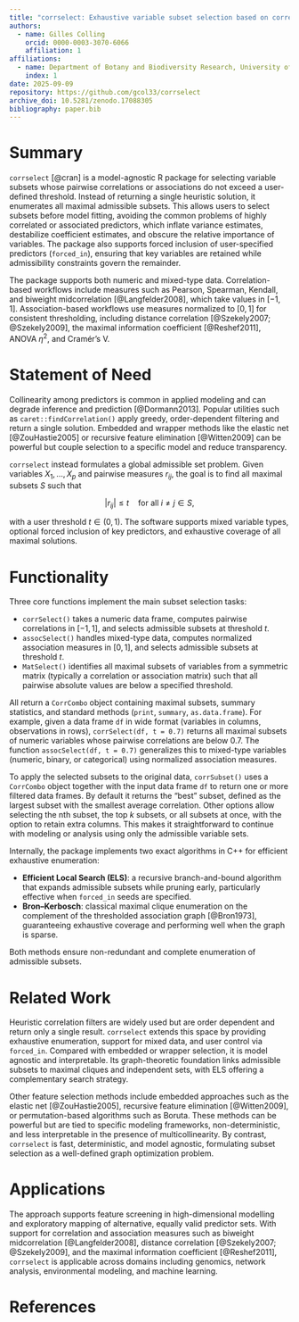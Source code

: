 ```yaml
---
title: "corrselect: Exhaustive variable subset selection based on correlation and association matrices"
authors:
  - name: Gilles Colling
    orcid: 0000-0003-3070-6066
    affiliation: 1
affiliations:
  - name: Department of Botany and Biodiversity Research, University of Vienna, Austria
    index: 1
date: 2025-09-09
repository: https://github.com/gcol33/corrselect
archive_doi: 10.5281/zenodo.17088305
bibliography: paper.bib
---
```


# Summary

`corrselect` [@cran] is a model-agnostic R package for selecting variable subsets whose pairwise correlations or associations do not exceed a user-defined threshold. Instead of returning a single heuristic solution, it enumerates all maximal admissible subsets. This allows users to select subsets before model fitting, avoiding the common problems of highly correlated or associated predictors, which inflate variance estimates, destabilize coefficient estimates, and obscure the relative importance of variables. The package also supports forced inclusion of user-specified predictors (`forced_in`), ensuring that key variables are retained while admissibility constraints govern the remainder.

The package supports both numeric and mixed-type data. Correlation-based workflows include measures such as Pearson, Spearman, Kendall, and biweight midcorrelation [@Langfelder2008], which take values in $[-1,1]$. Association-based workflows use measures normalized to $[0,1]$ for consistent thresholding, including distance correlation [@Szekely2007; @Szekely2009], the maximal information coefficient [@Reshef2011], ANOVA $\eta^2$, and Cramér’s V.

# Statement of Need

Collinearity among predictors is common in applied modeling and can degrade inference and prediction [@Dormann2013]. Popular utilities such as `caret::findCorrelation()` apply greedy, order-dependent filtering and return a single solution. Embedded and wrapper methods like the elastic net [@ZouHastie2005] or recursive feature elimination [@Witten2009] can be powerful but couple selection to a specific model and reduce transparency.

`corrselect` instead formulates a global admissible set problem. Given variables $X_1,\dots,X_p$ and pairwise measures $r_{ij}$, the goal is to find all maximal subsets $S$ such that

$$
|r_{ij}| \le t \quad \text{for all } i \ne j \in S ,
$$

with a user threshold $t \in (0,1)$. The software supports mixed variable types, optional forced inclusion of key predictors, and exhaustive coverage of all maximal solutions.

# Functionality

Three core functions implement the main subset selection tasks:

- `corrSelect()` takes a numeric data frame, computes pairwise correlations in $[-1,1]$, and selects admissible subsets at threshold $t$.
- `assocSelect()` handles mixed-type data, computes normalized association measures in $[0,1]$, and selects admissible subsets at threshold $t$.
- `MatSelect()` identifies all maximal subsets of variables from a symmetric matrix (typically a correlation or association matrix) such that all pairwise absolute values are below a specified threshold.

All return a `CorrCombo` object containing maximal subsets, summary statistics, and standard methods (`print`, `summary`, `as.data.frame`). For example, given a data frame `df` in wide format (variables in columns, observations in rows), `corrSelect(df, t = 0.7)` returns all maximal subsets of numeric variables whose pairwise correlations are below 0.7. The function `assocSelect(df, t = 0.7)` generalizes this to mixed-type variables (numeric, binary, or categorical) using normalized association measures.

To apply the selected subsets to the original data, `corrSubset()` uses a `CorrCombo` object together with the input data frame `df` to return one or more filtered data frames. By default it returns the “best” subset, defined as the largest subset with the smallest average correlation. Other options allow selecting the nth subset, the top $k$ subsets, or all subsets at once, with the option to retain extra columns. This makes it straightforward to continue with modeling or analysis using only the admissible variable sets.

Internally, the package implements two exact algorithms in C++ for efficient exhaustive enumeration:

- **Efficient Local Search (ELS)**: a recursive branch-and-bound algorithm that expands admissible subsets while pruning early, particularly effective when `forced_in` seeds are specified.  
- **Bron–Kerbosch**: classical maximal clique enumeration on the complement of the thresholded association graph [@Bron1973], guaranteeing exhaustive coverage and performing well when the graph is sparse.  

Both methods ensure non-redundant and complete enumeration of admissible subsets.

# Related Work

Heuristic correlation filters are widely used but are order dependent and return only a single result. `corrselect` extends this space by providing exhaustive enumeration, support for mixed data, and user control via `forced_in`. Compared with embedded or wrapper selection, it is model agnostic and interpretable. Its graph-theoretic foundation links admissible subsets to maximal cliques and independent sets, with ELS offering a complementary search strategy.

Other feature selection methods include embedded approaches such as the elastic net [@ZouHastie2005], recursive feature elimination [@Witten2009], or permutation-based algorithms such as Boruta. These methods can be powerful but are tied to specific modeling frameworks, non-deterministic, and less interpretable in the presence of multicollinearity. By contrast, `corrselect` is fast, deterministic, and model agnostic, formulating subset selection as a well-defined graph optimization problem.

# Applications

The approach supports feature screening in high-dimensional modelling and exploratory mapping of alternative, equally valid predictor sets. With support for correlation and association measures such as biweight midcorrelation [@Langfelder2008], distance correlation [@Szekely2007; @Szekely2009], and the maximal information coefficient [@Reshef2011], `corrselect` is applicable across domains including genomics, network analysis, environmental modeling, and machine learning.

# References
